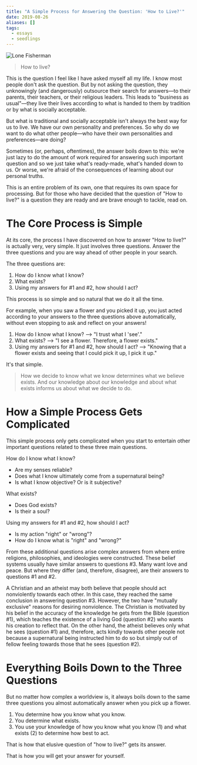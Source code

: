 ```yaml
---
title: "A Simple Process for Answering the Question: 'How to Live?'"
date: 2019-08-26
aliases: []
tags:
  - essays
  - seedlings
---
```

![Lone Fisherman](Lone-Fisherman.jpg)

> How to live?

This is the question I feel like I have asked myself all my life. I know most people don't ask the question. But by not asking the question, they unknowingly (and dangerously) outsource their search for answers―to their parents, their teachers, or their religious leaders. This leads to "business as usual"―they live their lives according to what is handed to them by tradition or by what is socially acceptable.

But what is traditional and socially acceptable isn't always the best way for us to live. We have our own personality and preferences. So why do we want to do what other people―who have their own personalities and preferences―are doing?

Sometimes (or, perhaps, oftentimes), the answer boils down to this: we're just lazy to do the amount of work required for answering such important question and so we just take what's ready-made, what's handed down to us. Or worse, we're afraid of the consequences of learning about our personal truths.

This is an entire problem of its own, one that requires its own space for processing. But for those who have decided that the question of "How to live?" is a question they are ready and are brave enough to tackle, read on.

# The Core Process is Simple

At its core, the process I have discovered on how to answer "How to live?" is actually very, very simple. It just involves three questions. Answer the three questions and you are way ahead of other people in your search.

The three questions are:

1. How do I know what I know?
2. What exists?
3. Using my answers for #1 and #2, how should I act?

This process is so simple and so natural that we do it all the time.

For example, when you saw a flower and you picked it up, you just acted according to your answers to the three questions above automatically, without even stopping to ask and reflect on your answers!

1. How do I know what I know? --> "I trust what I 'see'."
2. What exists? --> "I see a flower. Therefore, a flower exists."
3. Using my answers for #1 and #2, how should I act? --> "Knowing that a flower exists and seeing that I could pick it up, I pick it up."

It's that simple.

> How we decide to know what we know determines what we believe exists. And our knowledge about our knowledge and about what exists informs us about what we decide to do.

# How a Simple Process Gets Complicated

This simple process only gets complicated when you start to entertain other important questions related to these three main questions.

How do I know what I know?

- Are my senses reliable?
- Does what I know ultimately come from a supernatural being?
- Is what I know objective? Or is it subjective?

What exists?

- Does God exists?
- Is their a soul?

Using my answers for #1 and #2, how should I act?

- Is my action "right" or "wrong"?
- How do I know what is "right" and "wrong?"

From these additional questions arise complex answers from where entire religions, philosophies, and ideologies were constructed. These belief systems usually have similar answers to questions #3. Many want love and peace. But where they differ (and, therefore, disagree), are their answers to questions #1 and #2.

A Christian and an atheist may both believe that people should act nonviolently towards each other. In this case, they reached the same conclusion in answering question #3. However, the two have "mutually exclusive" reasons for desiring nonviolence. The Christian is motivated by his belief in the accuracy of the knowledge he gets from the Bible (question #1), which teaches the existence of a living God (question #2) who wants his creation to reflect that. On the other hand, the atheist believes only what he sees (question #1) and, therefore, acts kindly towards other people not because a supernatural being instructed him to do so but simply out of fellow feeling towards those that he sees (question #2).

# Everything Boils Down to the Three Questions

But no matter how complex a worldview is, it always boils down to the same three questions you almost automatically answer when you pick up a flower.

1. You determine how you know what you know.
2. You determine what exists.
3. You use your knowledge of how you know what you know (1) and what exists (2) to determine how best to act.

That is how that elusive question of "how to live?" gets its answer.

That is how you will get your answer for yourself.